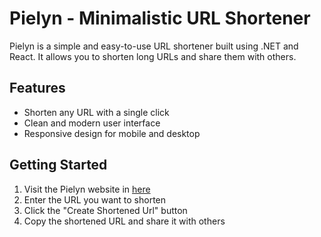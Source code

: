 # Pielyn - Minimalistic URL Shortener

Pielyn is a simple and easy-to-use URL shortener built using .NET and React. It allows you to shorten long URLs and share them with others.

## Features

- Shorten any URL with a single click
- Clean and modern user interface
- Responsive design for mobile and desktop

## Getting Started

1. Visit the Pielyn website in [here](https://fe-url-shortener-omega.vercel.app/)
2. Enter the URL you want to shorten
4. Click the "Create Shortened Url" button
5. Copy the shortened URL and share it with others
